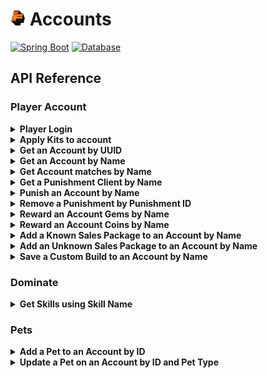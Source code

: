 # [<img src="../.github/icon.png" alt="Fakeplex" width="24" height="24">](../../../) Accounts

[![Spring Boot][spring-boot]](https://spring.io/projects/spring-boot)
[![Database][database]](https://github.com/MariaDB/server)

## API Reference

<!--
- [Player Account](#player-account)
- [Dominate](#dominate)
- [Pets](#pets)
-->

### Player Account

<details id="player-login">
    <summary><b>Player Login</b></summary>

##### URL

```http request
POST /PlayerAccount/Login
Content-Type: application/json
```

##### Request Data

| Parameter | Type   | Description              |
|-----------|--------|--------------------------|
| Name      | string | Name of the player       |
| IpAddress | string | IP Address of the player |
| Uuid      | string | UUID of the player       |

##### Example

```json
{
  "Name": "KyleException",
  "IpAddress": "0.0.0.0",
  "Uuid": "aa7e4742-979d-4bbd-a951-dcab1383aba4"
}
```

</details>

<details id="apply-kits-to-account">
    <summary><b>Apply Kits to account</b></summary>

##### URL

```http request
POST /PlayerAccount/ApplyKits
Content-Type: application/json
```

##### Request Data

| Type   | Description        |
|--------|--------------------|
| string | Name of the player |

##### Example

```json
"KyleException"
```

</details>

<details id="get-an-account-by-uuid">
    <summary><b>Get an Account by UUID</b></summary>

##### URL

```http request
POST /PlayerAccount/GetAccountByUUID
Content-Type: application/json
```

##### Request Data

| Type   | Description        |
|--------|--------------------|
| string | UUID of the player |

##### Example

```json
"aa7e4742-979d-4bbd-a951-dcab1383aba4"
```

</details>

<details id="get-an-account-by-name">
    <summary><b>Get an Account by Name</b></summary>

##### URL

```http request
POST /PlayerAccount/GetAccount
Content-Type: application/json
```

##### Request Data

| Type   | Description        |
|--------|--------------------|
| string | Name of the player |

##### Example

```json
"KyleException"
```

</details>

<details id="get-account-matches-by-name">
    <summary><b>Get Account matches by Name</b></summary>

##### URL

```http request
POST /PlayerAccount/GetMatches
Content-Type: application/json
```

##### Request Data

| Type   | Description    |
|--------|----------------|
| string | Name to search |

##### Example

```json
"ky"
```

</details>

<details id="get-a-punishment-client-by-name">
    <summary><b>Get a Punishment Client by Name</b></summary>

##### URL

```http request
POST /PlayerAccount/GetPunishClient
Content-Type: application/json
```

##### Request Data

| Type   | Description        |
|--------|--------------------|
| string | Name of the player |

##### Example

```json
"KyleException"
```

</details>

<details id="punish-an-account-by-name">
    <summary><b>Punish an Account by Name</b></summary>

##### URL

```http request
POST /PlayerAccount/Punish
Content-Type: application/json
```

##### Request Data

| Parameter | Type    | Description                |
|-----------|---------|----------------------------|
| Target    | string  | Name of the player         |
| Category  | string  | Punishment Category        |
| Reason    | string  | Reason for punishment      |
| Admin     | string  | Name of the staff member   |
| Duration  | integer | Duration of the punishment |
| Sentence  | string  | Punishment Type            |
| Severity  | integer | Punishment Severity        |

##### Example

```json
{
  "Target": "KyleException",
  "Category": "Other",
  "Reason": "Testing Via API",
  "Admin": "KyleException",
  "Duration": -1,
  "Sentence": "Ban",
  "Severity": 1
}
```

</details>

<details id="remove-a-punishment-by-punishment-id">
    <summary><b>Remove a Punishment by Punishment ID</b></summary>

##### URL

```http request
POST /PlayerAccount/RemovePunishment
Content-Type: application/json
```

##### Request Data

| Parameter    | Type    | Description                   |
|--------------|---------|-------------------------------|
| PunishmentId | integer | ID of the punishment          |
| Target       | string  | Name of the player            |
| Reason       | string  | Reason for punishment removal |
| Admin        | string  | Name of the staff member      |

##### Example

```json
{
  "PunishmentId": 1,
  "Target": "KyleException",
  "Reason": "Testing Via API",
  "Admin": "KyleException"
}
```

</details>

<details id="reward-an-account-gems-by-name">
    <summary><b>Reward an Account Gems by Name</b></summary>

##### URL

```http request
POST /PlayerAccount/GemReward
Content-Type: application/json
```

##### Request Data

| Parameter | Type    | Description        |
|-----------|---------|--------------------|
| Source    | string  | Source of reward   |
| Name      | string  | Name of the player |
| Amount    | integer | Amount to reward   |

##### Example

```json
{
  "Source": "Accounts API",
  "Name": "KyleException",
  "Amount": 1000
}
```

</details>

<details id="reward-an-account-coins-by-name">
    <summary><b>Reward an Account Coins by Name</b></summary>

##### URL

```http request
POST /PlayerAccount/CoinReward
Content-Type: application/json
```

##### Request Data

| Parameter | Type    | Description        |
|-----------|---------|--------------------|
| Source    | string  | Source of reward   |
| Name      | string  | Name of the player |
| Amount    | integer | Amount to reward   |

##### Example

```json
{
  "Source": "Accounts API",
  "Name": "KyleException",
  "Amount": 1000
}
```

</details>

<details id="add-a-known-sales-package-to-an-account-by-name">
    <summary><b>Add a Known Sales Package to an Account by Name</b></summary>

##### URL

```http request
POST /PlayerAccount/PurchaseKnownSalesPackage
Content-Type: application/json
```

##### Request Data

| Parameter      | Type    | Description                |
|----------------|---------|----------------------------|
| AccountName    | string  | Name of the player         |
| UsingCredits   | boolean | Is purchased using credits |
| SalesPackageId | integer | ID of the sales package    |

##### Example

```json
{
  "AccountName": "KyleException",
  "UsingCredits": false,
  "SalesPackageId": 1
}
```

</details>

<details id="add-an-unknown-sales-package-to-an-account-by-name">
    <summary><b>Add an Unknown Sales Package to an Account by Name</b></summary>

##### URL

```http request
POST /PlayerAccount/PurchaseUnknownSalesPackage
Content-Type: application/json
```

##### Request Data

| Parameter        | Type    | Description                |
|------------------|---------|----------------------------|
| AccountName      | string  | Name of the player         |
| SalesPackageName | string  | Name of the sales package  |
| CoinPurchase     | boolean | Is purchased using coins   |
| Cost             | integer | Cost of the sales package  |
| Premium          | boolean | Is a premium sales package |

##### Example

```json
{
  "AccountName": "KyleException",
  "SalesPackageName": "Easter Bunny Morph",
  "CoinPurchase": true,
  "Cost": 0,
  "Premium": false
}
```

</details>

<details id="save-a-custom-build-to-an-account-by-name">
    <summary><b>Save a Custom Build to an Account by Name</b></summary>

##### URL

```http request
POST /PlayerAccount/SaveCustomBuild
Content-Type: application/json
```

##### Request Data

| Parameter               | Type    | Description                |
|-------------------------|---------|----------------------------|
| PlayerName              | string  | Name of the player         |
| Name                    | string  | Name of the build          |
| PvpClass                | string  | Type of class              |
| SwordSkill              | string  | Sword Skill                |
| SwordSkillLevel         | integer | Sword Skill Level          |
| AxeSkill                | string  | Axe Skill                  |
| AxeSkillLevel           | integer | Axe Skill Level            |
| BowSkill                | string  | Bow Skill                  |
| BowSkillLevel           | integer | Bow Skill Level            |
| ClassPassiveASkill      | string  | Passive A Skill            |
| ClassPassiveASkillLevel | integer | Passive A Skill Level      |
| ClassPassiveBSkill      | string  | Passive B Skill            |
| ClassPassiveBSkillLevel | integer | Passive B Skill Level      |
| GlobalPassiveSkill      | string  | Global Passive Skill       |
| GlobalPassiveSkillLevel | integer | Global Passive Skill Level |
| Slots                   | json[]  | Items within build         |
| ItemTokens              | integer | Amount of item tokens      |

##### Example

```json
{
  "PlayerName": "KyleException",
  "Name": "Default Build",
  "PvpClass": "Global",
  "SwordSkill": "Disengage",
  "SwordSkillLevel": 3,
  "AxeSkill": "Agility",
  "AxeSkillLevel": 2,
  "BowSkill": "Napalm Shot",
  "BowSkillLevel": 3,
  "ClassPassiveASkill": "Barrage",
  "ClassPassiveASkillLevel": 2,
  "ClassPassiveBSkill": "Barbed Arrows",
  "ClassPassiveBSkillLevel": 1,
  "GlobalPassiveSkill": "Resistance",
  "GlobalPassiveSkillLevel": 1,
  "Slots": [
    {},
    {},
    {
      "Name": "Standard Bow",
      "Material": "BOW",
      "Amount": 1
    },
    {
      "Name": "Ranger Arrows",
      "Material": "ARROW",
      "Amount": 24
    },
    {},
    {},
    {},
    {},
    {}
  ],
  "ItemTokens": 1
}
```

</details>

### Dominate

<details id="get-skills-using-skill-name">
    <summary><b>Get Skills using Skill Name</b></summary>

##### URL

```http request
POST /Dominate/GetSkills
Content-Type: application/json
```

##### Request Data

| Type   | Description                          |
|--------|--------------------------------------|
| json[] | Skills to add/retrieve from database |

##### Example

```json
[
  {
    "Name": "Swordsmanship",
    "Level": 1,
    "SalesPackage": {
    }
  },
  {
    "Name": "Immolate",
    "Level": 1,
    "SalesPackage": {
    }
  },
  {
    "Name": "Ice Prison",
    "Level": 1,
    "SalesPackage": {
    }
  },
  {
    "Name": "Bulls Charge",
    "Level": 1,
    "SalesPackage": {
    }
  },
  {
    "Name": "Riposte",
    "Level": 1,
    "SalesPackage": {
    }
  },
  {
    "Name": "Napalm Shot",
    "Level": 1,
    "SalesPackage": {
    }
  },
  {
    "Name": "Sharpshooter",
    "Level": 1,
    "SalesPackage": {
    }
  },
  {
    "Name": "Wolfs Fury",
    "Level": 1,
    "SalesPackage": {
    }
  },
  {
    "Name": "Illusion",
    "Level": 1,
    "SalesPackage": {
    }
  },
  {
    "Name": "Null Blade",
    "Level": 1,
    "SalesPackage": {
    }
  },
  {
    "Name": "Shield Smash",
    "Level": 1,
    "SalesPackage": {
    }
  },
  {
    "Name": "Roped Axe Throw",
    "Level": 1,
    "SalesPackage": {
    }
  },
  {
    "Name": "Static Lazer",
    "Level": 1,
    "SalesPackage": {
    }
  },
  {
    "Name": "Bloodlust",
    "Level": 1,
    "SalesPackage": {
    }
  },
  {
    "Name": "Wolfs Pounce",
    "Level": 1,
    "SalesPackage": {
    }
  },
  {
    "Name": "Level Field",
    "Level": 1,
    "SalesPackage": {
    }
  },
  {
    "Name": "Mana Pool",
    "Level": 1,
    "SalesPackage": {
    }
  },
  {
    "Name": "Agility",
    "Level": 1,
    "SalesPackage": {
    }
  },
  {
    "Name": "Recall",
    "Level": 1,
    "SalesPackage": {
    }
  },
  {
    "Name": "Backstab",
    "Level": 1,
    "SalesPackage": {
    }
  },
  {
    "Name": "Flesh Hook",
    "Level": 1,
    "SalesPackage": {
    }
  },
  {
    "Name": "Void",
    "Level": 1,
    "SalesPackage": {
    }
  },
  {
    "Name": "Barrage",
    "Level": 1,
    "SalesPackage": {
    }
  },
  {
    "Name": "Brute Class",
    "Level": 1,
    "SalesPackage": {
    }
  },
  {
    "Name": "Cleave",
    "Level": 1,
    "SalesPackage": {
    }
  },
  {
    "Name": "Rupture",
    "Level": 1,
    "SalesPackage": {
    }
  },
  {
    "Name": "Leap",
    "Level": 1,
    "SalesPackage": {
    }
  },
  {
    "Name": "Mana Regeneration",
    "Level": 1,
    "SalesPackage": {
    }
  },
  {
    "Name": "Stampede",
    "Level": 1,
    "SalesPackage": {
    }
  },
  {
    "Name": "Vengeance",
    "Level": 1,
    "SalesPackage": {
    }
  },
  {
    "Name": "Magma Blade",
    "Level": 1,
    "SalesPackage": {
    }
  },
  {
    "Name": "Fissure",
    "Level": 1,
    "SalesPackage": {
    }
  },
  {
    "Name": "Hilt Smash",
    "Level": 1,
    "SalesPackage": {
    }
  },
  {
    "Name": "Resistance",
    "Level": 1,
    "SalesPackage": {
    }
  },
  {
    "Name": "Life Bonds",
    "Level": 1,
    "SalesPackage": {
    }
  },
  {
    "Name": "Evade",
    "Level": 1,
    "SalesPackage": {
    }
  },
  {
    "Name": "Smoke Arrow",
    "Level": 1,
    "SalesPackage": {
    }
  },
  {
    "Name": "Silencing Arrow",
    "Level": 1,
    "SalesPackage": {
    }
  },
  {
    "Name": "Mage Class",
    "Level": 1,
    "SalesPackage": {
    }
  },
  {
    "Name": "Viper Strikes",
    "Level": 1,
    "SalesPackage": {
    }
  },
  {
    "Name": "Takedown",
    "Level": 1,
    "SalesPackage": {
    }
  },
  {
    "Name": "Assassin Class",
    "Level": 1,
    "SalesPackage": {
    }
  },
  {
    "Name": "Fire Blast",
    "Level": 1,
    "SalesPackage": {
    }
  },
  {
    "Name": "Arctic Armor",
    "Level": 1,
    "SalesPackage": {
    }
  },
  {
    "Name": "Overcharge",
    "Level": 1,
    "SalesPackage": {
    }
  },
  {
    "Name": "Disengage",
    "Level": 1,
    "SalesPackage": {
    }
  },
  {
    "Name": "Vitality Spores",
    "Level": 1,
    "SalesPackage": {
    }
  },
  {
    "Name": "Deflection",
    "Level": 1,
    "SalesPackage": {
    }
  },
  {
    "Name": "Overwhelm",
    "Level": 1,
    "SalesPackage": {
    }
  },
  {
    "Name": "Inferno",
    "Level": 1,
    "SalesPackage": {
    }
  },
  {
    "Name": "Break Fall",
    "Level": 1,
    "SalesPackage": {
    }
  },
  {
    "Name": "Defensive Stance",
    "Level": 1,
    "SalesPackage": {
    }
  },
  {
    "Name": "Explosive Arrow",
    "Level": 1,
    "SalesPackage": {
    }
  },
  {
    "Name": "Longshot",
    "Level": 1,
    "SalesPackage": {
    }
  },
  {
    "Name": "Combo Attack",
    "Level": 1,
    "SalesPackage": {
    }
  },
  {
    "Name": "Whirlwind Axe",
    "Level": 1,
    "SalesPackage": {
    }
  },
  {
    "Name": "Flash",
    "Level": 1,
    "SalesPackage": {
    }
  },
  {
    "Name": "Intimidation",
    "Level": 1,
    "SalesPackage": {
    }
  },
  {
    "Name": "Seismic Slam",
    "Level": 1,
    "SalesPackage": {
    }
  },
  {
    "Name": "Knight Class",
    "Level": 1,
    "SalesPackage": {
    }
  },
  {
    "Name": "Blink",
    "Level": 1,
    "SalesPackage": {
    }
  },
  {
    "Name": "Pin Down",
    "Level": 1,
    "SalesPackage": {
    }
  },
  {
    "Name": "Hold Position",
    "Level": 1,
    "SalesPackage": {
    }
  },
  {
    "Name": "Colossus",
    "Level": 1,
    "SalesPackage": {
    }
  },
  {
    "Name": "Ranger Class",
    "Level": 1,
    "SalesPackage": {
    }
  },
  {
    "Name": "Glacial Blade",
    "Level": 1,
    "SalesPackage": {
    }
  },
  {
    "Name": "Fortitude",
    "Level": 1,
    "SalesPackage": {
    }
  },
  {
    "Name": "Roped Arrow",
    "Level": 1,
    "SalesPackage": {
    }
  },
  {
    "Name": "Heavy Arrows",
    "Level": 1,
    "SalesPackage": {
    }
  },
  {
    "Name": "Marked for Death",
    "Level": 1,
    "SalesPackage": {
    }
  },
  {
    "Name": "Barbed Arrows",
    "Level": 1,
    "SalesPackage": {
    }
  },
  {
    "Name": "Block Toss",
    "Level": 1,
    "SalesPackage": {
    }
  },
  {
    "Name": "Lightning Orb",
    "Level": 1,
    "SalesPackage": {
    }
  },
  {
    "Name": "Healing Shot",
    "Level": 1,
    "SalesPackage": {
    }
  },
  {
    "Name": "Dwarf Toss",
    "Level": 1,
    "SalesPackage": {
    }
  },
  {
    "Name": "Shocking Strikes",
    "Level": 1,
    "SalesPackage": {
    }
  },
  {
    "Name": "Crippling Blow",
    "Level": 1,
    "SalesPackage": {
    }
  },
  {
    "Name": "Smoke Bomb",
    "Level": 1,
    "SalesPackage": {
    }
  },
  {
    "Name": "Blizzard",
    "Level": 1,
    "SalesPackage": {
    }
  }
]
```

</details>

### Pets

<details id="add-a-pet-to-an-account-by-id">
    <summary><b>Add a Pet to an Account by ID</b></summary>

##### URL

```http request
POST /Pets/AddPet
Content-Type: application/json
```

##### Request Data

| Parameter | Type    | Description      |
|-----------|---------|------------------|
| AccountId | integer | ID of the player |
| PetName   | string  | Name of the pet  |
| PetType   | string  | Type of pet      |

##### Example

```json
{
  "AccountId": 1,
  "PetName": "Test",
  "PetType": "PIG"
}
```

</details>

<details id="update-a-pet-on-an-account-by-id-and-pet-type">
    <summary><b>Update a Pet on an Account by ID and Pet Type</b></summary>

##### URL

```http request
POST /Pets/UpdatePet
Content-Type: application/json
```

##### Request Data

| Parameter | Type    | Description      |
|-----------|---------|------------------|
| AccountId | integer | ID of the player |
| PetName   | string  | Name of the pet  |
| PetType   | string  | Type of pet      |

##### Example

```json
{
  "AccountId": 1,
  "PetName": "Test",
  "PetType": "PIG"
}
```

</details>

[spring-boot]: https://img.shields.io/badge/Spring_Boot-%236DB33F.svg?style=for-the-badge&logo=spring&logoColor=white

[database]: https://img.shields.io/badge/MariaDB-003545?style=for-the-badge&logo=mariadb&logoColor=white